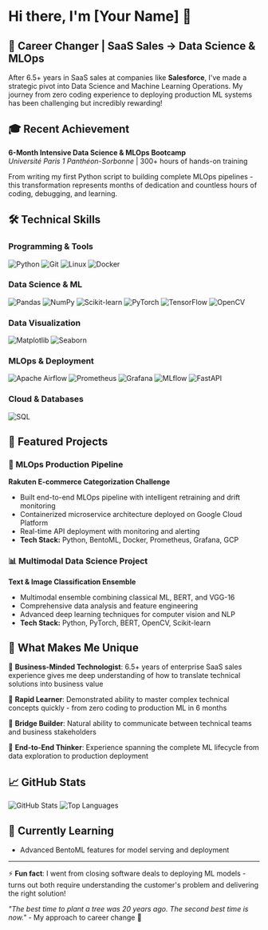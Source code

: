 # Hi there, I'm [Your Name] 👋

## 🚀 Career Changer | SaaS Sales → Data Science & MLOps

After 6.5+ years in SaaS sales at companies like **Salesforce**, I've made a strategic pivot into Data Science and Machine Learning Operations. My journey from zero coding experience to deploying production ML systems has been challenging but incredibly rewarding!

## 🎓 Recent Achievement
**6-Month Intensive Data Science & MLOps Bootcamp**  
*Université Paris 1 Panthéon-Sorbonne* | 300+ hours of hands-on training

From writing my first Python script to building complete MLOps pipelines - this transformation represents months of dedication and countless hours of coding, debugging, and learning.

## 🛠️ Technical Skills

### Programming & Tools
![Python](https://img.shields.io/badge/Python-3776AB?style=flat&logo=python&logoColor=white)
![Git](https://img.shields.io/badge/Git-F05032?style=flat&logo=git&logoColor=white)
![Linux](https://img.shields.io/badge/Linux-FCC624?style=flat&logo=linux&logoColor=black)
![Docker](https://img.shields.io/badge/Docker-2496ED?style=flat&logo=docker&logoColor=white)

### Data Science & ML
![Pandas](https://img.shields.io/badge/Pandas-150458?style=flat&logo=pandas&logoColor=white)
![NumPy](https://img.shields.io/badge/NumPy-013243?style=flat&logo=numpy&logoColor=white)
![Scikit-learn](https://img.shields.io/badge/Scikit--learn-F7931E?style=flat&logo=scikit-learn&logoColor=white)
![PyTorch](https://img.shields.io/badge/PyTorch-EE4C2C?style=flat&logo=pytorch&logoColor=white)
![TensorFlow](https://img.shields.io/badge/TensorFlow-FF6F00?style=flat&logo=tensorflow&logoColor=white)
![OpenCV](https://img.shields.io/badge/OpenCV-27338e?style=flat&logo=opencv&logoColor=white)

### Data Visualization
![Matplotlib](https://img.shields.io/badge/Matplotlib-11557c?style=flat&logo=python&logoColor=white)
![Seaborn](https://img.shields.io/badge/Seaborn-3776AB?style=flat&logo=python&logoColor=white)

### MLOps & Deployment
![Apache Airflow](https://img.shields.io/badge/Apache%20Airflow-017CEE?style=flat&logo=apache-airflow&logoColor=white)
![Prometheus](https://img.shields.io/badge/Prometheus-E6522C?style=flat&logo=prometheus&logoColor=white)
![Grafana](https://img.shields.io/badge/Grafana-F46800?style=flat&logo=grafana&logoColor=white)
![MLflow](https://img.shields.io/badge/MLflow-0194E6?style=flat&logo=mlflow&logoColor=white)
![FastAPI](https://img.shields.io/badge/FastAPI-009688?style=flat&logo=fastapi&logoColor=white)

### Cloud & Databases
![SQL](https://img.shields.io/badge/SQL-336791?style=flat&logo=postgresql&logoColor=white)

## 🎯 Featured Projects

### 🤖 MLOps Production Pipeline
**Rakuten E-commerce Categorization Challenge**
- Built end-to-end MLOps pipeline with intelligent retraining and drift monitoring
- Containerized microservice architecture deployed on Google Cloud Platform
- Real-time API deployment with monitoring and alerting
- **Tech Stack:** Python, BentoML, Docker, Prometheus, Grafana, GCP

### 📊 Multimodal Data Science Project
**Text & Image Classification Ensemble**
- Multimodal ensemble combining classical ML, BERT, and VGG-16
- Comprehensive data analysis and feature engineering
- Advanced deep learning techniques for computer vision and NLP
- **Tech Stack:** Python, PyTorch, BERT, OpenCV, Scikit-learn

## 💼 What Makes Me Unique

🎯 **Business-Minded Technologist**: 6.5+ years of enterprise SaaS sales experience gives me deep understanding of how to translate technical solutions into business value

🚀 **Rapid Learner**: Demonstrated ability to master complex technical concepts quickly - from zero coding to production ML in 6 months

🤝 **Bridge Builder**: Natural ability to communicate between technical teams and business stakeholders

🔧 **End-to-End Thinker**: Experience spanning the complete ML lifecycle from data exploration to production deployment

## 📈 GitHub Stats

![GitHub Stats](https://github-readme-stats.vercel.app/api?username=Wilsbert12&show_icons=true&theme=radical)
![Top Languages](https://github-readme-stats.vercel.app/api/top-langs/?username=Wilsbert12&layout=compact&theme=radical)

## 🌱 Currently Learning
- Advanced BentoML features for model serving and deployment

---
⚡ **Fun fact**: I went from closing software deals to deploying ML models - turns out both require understanding the customer's problem and delivering the right solution!

*"The best time to plant a tree was 20 years ago. The second best time is now."* - My approach to career change 🌱
